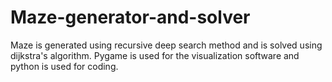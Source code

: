 # Maze-generator-and-solver
Maze is generated using recursive deep search method and is solved using dijkstra's algorithm. Pygame is used for the visualization software and python is used for coding.
